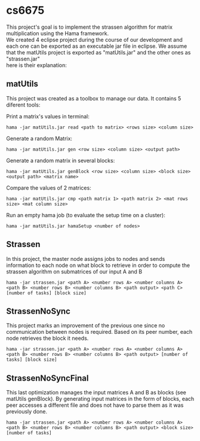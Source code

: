 cs6675
======
This project's goal is to implement the strassen algorithm for matrix multiplication using the Hama framework.<br/>
We created 4 eclipse project during the course of our development and each one can be exported as an executable jar
file in eclipse. We assume that the matUtils project is exported as "matUtils.jar" and the other ones as "strassen.jar"
</br>here is their explanation:

## matUtils

This project was created as a toolbox to manage our data. It contains 5 diferent tools:
  
Print a matrix's values in terminal:

    hama -jar matUtils.jar read <path to matrix> <rows size> <column size>

Generate a random Matrix:

    hama -jar matUtils.jar gen <row size> <column size> <output path>

Generate a random matrix in several blocks:

    hama -jar matUtils.jar genBlock <row size> <column size> <block size> <output path> <matrix name>
  
Compare the values of 2 matrices:

    hama -jar matUtils.jar cmp <path matrix 1> <path matrix 2> <mat rows size> <mat column size>

Run an empty hama job (to evaluate the setup time on a cluster):

    hama -jar matUtils.jar hamaSetup <number of nodes>


## Strassen

In this project, the master node assigns jobs to nodes and sends information to each node on what block to retrieve in order to compute the strassen algorithm on submatrices of our input A and B

    hama -jar strassen.jar <path A> <number rows A> <number columns A> <path B> <number rows B> <number columns B> <path output> <path C> [number of tasks] [block size]

## StrassenNoSync
This project marks an improvement of the previous one since no communication between nodes is required. Based on its peer number, each node retrieves the block it needs.

    hama -jar strassen.jar <path A> <number rows A> <number columns A> <path B> <number rows B> <number columns B> <path output> [number of tasks] [block size]


## StrassenNoSyncFinal
This last optimization manages the input matrices A and B as blocks (see matUtils genBlock). By generating input matrices in the form of blocks, each peer accesses a different file and does not have to parse them as it was previously done.

    hama -jar strassen.jar <path A> <number rows A> <number columns A> <path B> <number rows B> <number columns B> <path output> <block size> [number of tasks]

